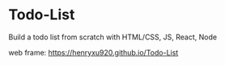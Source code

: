 # Todo-List
Build a todo list from scratch with HTML/CSS, JS, React, Node

web frame: https://henryxu920.github.io/Todo-List